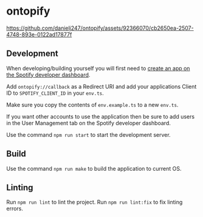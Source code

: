 # ontopify
https://github.com/danielj247/ontopify/assets/92366070/cb2650ea-2507-4748-893e-0122ad17877f

## Development
When developing/building yourself you will first need to [create an app on the Spotify developer dashboard](https://developer.spotify.com/dashboard/create).

Add `ontopify://callback` as a Redirect URI and add your applications Client ID to `SPOTIFY_CLIENT_ID` in your `env.ts`.

Make sure you copy the contents of `env.example.ts` to a new `env.ts`.

If you want other accounts to use the application then be sure to add users in the User Management tab on the Spotify developer dashboard.

Use the command `npm run start` to start the development server.

## Build

Use the command `npm run make` to build the application to current OS.

## Linting

Run `npm run lint` to lint the project.
Run `npm run lint:fix` to fix linting errors.


